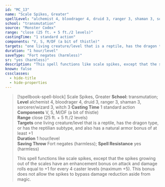 ```yaml
---
id: "MC_13"
name: "Scale Spikes, Greater"
spellLevel: "alchemist 4, bloodrager 4, druid 3, ranger 3, shaman 3, sorcerer/wizard 3, witch 3"
school: "transmutation"
source: "Monster Codex"
range: "close (25 ft. + 5 ft./2 levels)"
castingTime: "1 standard action"
components: "V, S, M/DF (a bit of thistle)"
targets: "one living creature/level that is a reptile, has the dragon type, or has the reptilian subtype, and also has a natural armor bonus of at least +1"
duration: "1 hour/level"
saveType: "Fort negates (harmless)"
sr: "yes (harmless)"
description: "This spell functions like scale spikes, except that the spikes growing out of the scales have an enhancement bonus on attack and damage rolls equal to +1 for every 4 caster levels (maximum +5). This bonus does not allow the spikes to bypass damage reduction aside from magic."
known: false
cssclasses:
  - hide-title
  - hide-properties
---
```


> [!spellbook-spell-block] Scale Spikes, Greater
> **School:** transmutation; **Level** alchemist 4, bloodrager 4, druid 3, ranger 3, shaman 3, sorcerer/wizard 3, witch 3
> **Casting Time** 1 standard action  
> **Components** V, S, M/DF (a bit of thistle)  
> **Range** close (25 ft. + 5 ft./2 levels)  
> **Targets** one living creature/level that is a reptile, has the dragon type, or has the reptilian subtype, and also has a natural armor bonus of at least +1  
> **Duration** 1 hour/level  
> **Saving Throw** Fort negates (harmless); **Spell Resistance** yes (harmless)
> 
> This spell functions like scale spikes, except that the spikes growing out of the scales have an enhancement bonus on attack and damage rolls equal to +1 for every 4 caster levels (maximum +5). This bonus does not allow the spikes to bypass damage reduction aside from magic.
